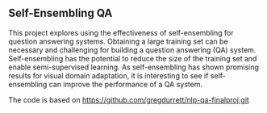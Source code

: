 ## Self-Ensembling QA

This project explores using the effectiveness of self-ensembling for question answering systems. Obtaining a large training set can be necessary and challenging for building a question answering (QA) system. Self-ensembling has the potential to reduce the size of the training set and enable semi-supervised learning. As self-ensembling has shown promising results for visual domain adaptation, it is interesting to see if self-ensembling can improve the performance of a QA system.

The code is based on  https://github.com/gregdurrett/nlp-qa-finalproj.git
